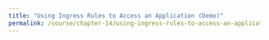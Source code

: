 ```yaml
---
title: "Using Ingress Rules to Access an Application (Demo)"
permalink: /course/chapter-14/using-ingress-rules-to-access-an-application-demo
---
```


